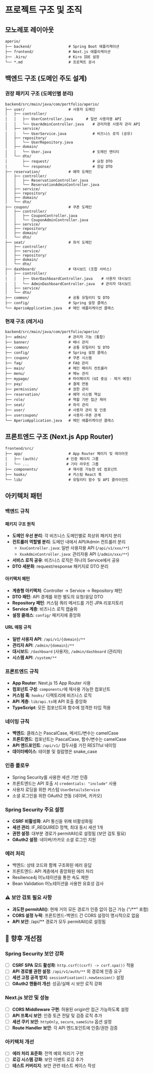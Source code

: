 # 프로젝트 구조 및 조직

## 모노레포 레이아웃

```
aperio/
├── backend/                 # Spring Boot 애플리케이션
├── frontend/                # Next.js 애플리케이션
├── .kiro/                   # Kiro IDE 설정
└── *.md                     # 프로젝트 문서
```

## 백엔드 구조 (도메인 주도 설계)

### 권장 패키지 구조 (도메인별 분리)

```
backend/src/main/java/com/portfolio/aperio/
├── user/                    # 사용자 도메인
│   ├── controller/
│   │   ├── UserController.java      # 일반 사용자용 API
│   │   └── UserAdminController.java    # 관리자용 사용자 관리 API
│   ├── service/
│   │   └── UserService.java            # 비즈니스 로직 (공유)
│   ├── repository/
│   │   └── UserRepository.java
│   ├── domain/
│   │   └── User.java                   # 도메인 엔티티
│   └── dto/
│       ├── request/                    # 요청 DTO
│       └── response/                   # 응답 DTO
├── reservation/             # 예약 도메인
│   ├── controller/
│   │   ├── ReservationController.java
│   │   └── ReservationAdminController.java
│   ├── service/
│   ├── repository/
│   ├── domain/
│   └── dto/
├── coupon/                  # 쿠폰 도메인
│   ├── controller/
│   │   ├── CouponController.java
│   │   └── CouponAdminController.java
│   ├── service/
│   ├── repository/
│   ├── domain/
│   └── dto/
├── seat/                    # 좌석 도메인
│   ├── controller/
│   ├── service/
│   ├── repository/
│   ├── domain/
│   └── dto/
├── dashboard/               # 대시보드 (조합 서비스)
│   ├── controller/
│   │   ├── UserDashboardController.java    # 사용자 대시보드
│   │   └── AdminDashboardController.java   # 관리자 대시보드
│   ├── service/
│   └── dto/
├── common/                  # 공통 유틸리티 및 DTO
├── config/                  # Spring 설정 클래스
└── AperioApplication.java   # 메인 애플리케이션 클래스
```

### 현재 구조 (레거시)

```
backend/src/main/java/com/portfolio/aperio/
├── admin/                   # 관리자 기능 (통합)
├── banner/                  # 배너 관리
├── common/                  # 공통 유틸리티 및 DTO
├── config/                  # Spring 설정 클래스
├── coupon/                  # 쿠폰 시스템
├── faq/                     # FAQ 관리
├── main/                    # 메인 페이지 컨트롤러
├── menu/                    # 메뉴 관리
├── mypage/                  # 마이페이지 (UI 중심 - 제거 예정)
├── pay/                     # 결제 연동
├── permission/              # 권한 관리
├── reservation/             # 예약 시스템 핵심
├── role/                    # 역할 기반 접근 제어
├── seat/                    # 좌석 관리
├── user/                    # 사용자 관리 및 인증
├── usercoupon/              # 사용자-쿠폰 관계
└── AperioApplication.java   # 메인 애플리케이션 클래스
```

## 프론트엔드 구조 (Next.js App Router)

```
frontend/src/
├── app/                     # App Router 페이지 및 레이아웃
│   ├── (auth)/             # 인증 페이지 그룹
│   └── ...                 # 기타 라우트 그룹
├── components/              # 재사용 가능한 UI 컴포넌트
├── hooks/                   # 커스텀 React 훅
└── lib/                     # 유틸리티 함수 및 API 클라이언트
```

## 아키텍처 패턴

### 백엔드 규칙

#### 패키지 구조 원칙

- **도메인 우선 분리**: 각 비즈니스 도메인별로 최상위 패키지 분리
- **컨트롤러 역할별 분리**: 도메인 내에서 API/Admin 컨트롤러 분리
  - `XxxController.java`: 일반 사용자용 API (`/api/v1/xxx/**`)
  - `XxxAdminController.java`: 관리자용 API (`/admin/xxx/**`)
- **서비스 로직 공유**: 비즈니스 로직은 하나의 Service에서 공유
- **DTO 세분화**: request/response 패키지로 DTO 분리

#### 아키텍처 패턴

- **계층형 아키텍처**: Controller → Service → Repository 패턴
- **DTO 패턴**: API 경계를 위한 별도의 요청/응답 DTO
- **Repository 패턴**: 커스텀 쿼리 메서드를 가진 JPA 리포지토리
- **Service 계층**: 비즈니스 로직 캡슐화
- **설정 클래스**: `config/` 패키지에 중앙화

#### URL 매핑 규칙

- **일반 사용자 API**: `/api/v1/{domain}/**`
- **관리자 API**: `/admin/{domain}/**`
- **대시보드**: `/dashboard` (사용자), `/admin/dashboard` (관리자)
- **시스템 API**: `/system/**`

### 프론트엔드 규칙

- **App Router**: Next.js 15 App Router 사용
- **컴포넌트 구성**: `components/`에 재사용 가능한 컴포넌트
- **커스텀 훅**: `hooks/` 디렉토리에 비즈니스 로직
- **API 계층**: `lib/api.ts`에 API 호출 중앙화
- **TypeScript**: 모든 컴포넌트와 함수에 엄격한 타입 적용

### 네이밍 규칙

- **백엔드**: 클래스는 PascalCase, 메서드/변수는 camelCase
- **프론트엔드**: 컴포넌트는 PascalCase, 함수/변수는 camelCase
- **API 엔드포인트**: `/api/v1/` 접두사를 가진 RESTful 네이밍
- **데이터베이스**: 테이블 및 컬럼명은 snake_case

### 인증 플로우

- Spring Security를 사용한 세션 기반 인증
- 프론트엔드는 API 호출 시 `credentials: "include"` 사용
- 사용자 로딩을 위한 커스텀 `UserDetailsService`
- 소셜 로그인을 위한 OAuth2 연동 (네이버, 카카오)

### Spring Security 주요 설정

- **CSRF 비활성화**: API 통신을 위해 비활성화됨
- **세션 관리**: IF_REQUIRED 정책, 최대 동시 세션 1개
- **권한 설정**: 대부분 경로가 permitAll()로 설정됨 (보안 검토 필요)
- **OAuth2 설정**: 네이버/카카오 소셜 로그인 지원

### 에러 처리

- 백엔드: 상태 코드와 함께 구조화된 에러 응답
- 프론트엔드: API 계층에서 중앙화된 에러 처리
- Resilience4j 어노테이션을 통한 속도 제한
- Bean Validation 어노테이션을 사용한 유효성 검사

### ⚠️ 보안 검토 필요 사항

- **과도한 permitAll()**: 현재 거의 모든 경로가 인증 없이 접근 가능 ("/\*\*" 포함)
- **CORS 설정 누락**: 프론트엔드-백엔드 간 CORS 설정이 명시적으로 없음
- **API 보안**: /api/\*\* 경로가 모두 permitAll()로 설정됨

## 🔧 향후 개선점

### Spring Security 보안 강화

- [ ] **CSRF SPA 모드 활성화**: `http.csrf((csrf) -> csrf.spa())` 적용
- [ ] **API 경로별 권한 설정**: `/api/v1/auth/**` 외 경로에 인증 요구
- [ ] **세션 고정 공격 방지**: `sessionFixation().newSession()` 설정
- [ ] **OAuth2 핸들러 개선**: 성공/실패 시 보안 로직 강화

### Next.js 보안 및 성능

- [ ] **CORS Middleware 구현**: 허용된 origin만 접근 가능하도록 설정
- [ ] **API 프록시 보안**: 인증 토큰 전달 및 검증 로직 추가
- [ ] **세션 쿠키 보안**: `httpOnly`, `secure`, `sameSite` 옵션 설정
- [ ] **Route Handler 보안**: 각 API 엔드포인트에 인증/권한 검증

### 아키텍처 개선

- [ ] **에러 처리 표준화**: 전역 예외 처리기 구현
- [ ] **로깅 시스템 강화**: 보안 이벤트 로깅 추가
- [ ] **테스트 커버리지**: 보안 관련 테스트 케이스 작성
